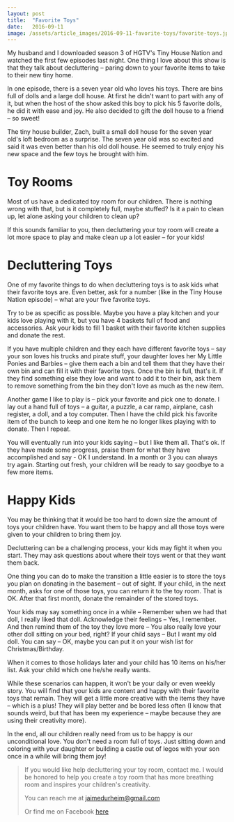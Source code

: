 ```yaml
---
layout: post
title:  "Favorite Toys"
date:   2016-09-11
image: /assets/article_images/2016-09-11-favorite-toys/favorite-toys.jpg
---
```


My husband and I downloaded season 3 of HGTV's Tiny House Nation and watched the first few episodes last night. One thing I love about this show is that they talk about decluttering – paring down to your favorite items to take to their new tiny home.

In one episode, there is a seven year old who loves his toys. There are bins full of dolls and a large doll house. At first he didn't want to part with any of it, but when the host of the show asked this boy to pick his 5 favorite dolls, he did it with ease and joy. He also decided to gift the doll house to a friend – so sweet!

The tiny house builder, Zach, built a small doll house for the seven year old's loft bedroom as a surprise. The seven year old was so excited and said it was even better than his old doll house. He seemed to truly enjoy his new space and the few toys he brought with him.

# Toy Rooms #

Most of us have a dedicated toy room for our children. There is nothing wrong with that, but is it completely full, maybe stuffed? Is it a pain to clean up, let alone asking your children to clean up?

If this sounds familiar to you, then decluttering your toy room will create a lot more space to play and make clean up a lot easier – for your kids!

# Decluttering Toys #

One of my favorite things to do when decluttering toys is to ask kids what their favorite toys are. Even better, ask for a number (like in the Tiny House Nation episode) – what are your five favorite toys.

Try to be as specific as possible. Maybe you have a play kitchen and your kids love playing with it, but you have 4 baskets full of food and accessories. Ask your kids to fill 1 basket with their favorite kitchen supplies and donate the rest.

If you have multiple children and they each have different favorite toys – say your son loves his trucks and pirate stuff, your daughter loves her My Little Ponies and Barbies – give them each a bin and tell them that they have their own bin and can fill it with their favorite toys. Once the bin is full, that's it. If they find something else they love and want to add it to their bin, ask them to remove something from the bin they don't love as much as the new item.

Another game I like to play is – pick your favorite and pick one to donate. I lay out a hand full of toys – a guitar, a puzzle, a car ramp, airplane, cash register, a doll, and a toy computer. Then I have the child pick his favorite item of the bunch to keep and one item he no longer likes playing with to donate. Then I repeat.

You will eventually run into your kids saying – but I like them all. That's ok. If they have made some progress, praise them for what they have accomplished and say - OK I understand. In a month or 3 you can always try again. Starting out fresh, your children will be ready to say goodbye to a few more items.

# Happy Kids #

You may be thinking that it would be too hard to down size the amount of toys your children have. You want them to be happy and all those toys were given to your children to bring them joy.

Decluttering can be a challenging process, your kids may fight it when you start. They may ask questions about where their toys went or that they want them back.

One thing you can do to make the transition a little easier is to store the toys you plan on donating in the basement – out of sight. If your child, in the next month, asks for one of those toys, you can return it to the toy room. That is OK. After that first month, donate the remainder of the stored toys.

Your kids may say something once in a while – Remember when we had that doll, I really liked that doll. Acknowledge their feelings – Yes, I remember. And then remind them of the toy they love more – You also really love your other doll sitting on your bed, right? If your child says – But I want my old doll. You can say – OK, maybe you can put it on your wish list for Christmas/Birthday.

When it comes to those holidays later and your child has 10 items on his/her list. Ask your child which one he/she really wants.

While these scenarios can happen, it won't be your daily or even weekly story. You will find that your kids are content and happy with their favorite toys that remain. They will get a little more creative with the items they have – which is a plus! They will play better and be bored less often (I know that sounds weird, but that has been my experience – maybe because they are using their creativity more).

In the end, all our children really need from us to be happy is our unconditional love. You don't need a room full of toys. Just sitting down and coloring with your daughter or building a castle out of legos with your son once in a while will bring them joy!

> If you would like help decluttering your toy room, contact me. I would be honored to help you create a toy room that has more breathing room and inspires your children's creativity.
>
> You can reach me at [jaimedurheim@gmail.com](mailto:jaimedurheim@gmail.com)
>
> Or find me on Facebook [here](https://www.facebook.com/JaimeDeclutters)
